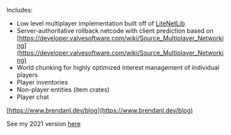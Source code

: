 Includes:
- Low level multiplayer implementation built off of [LiteNetLib](https://github.com/RevenantX/LiteNetLib)
- Server-authoritative rollback netcode with client prediction based on [https://developer.valvesoftware.com/wiki/Source_Multiplayer_Networking](https://developer.valvesoftware.com/wiki/Source_Multiplayer_Networking)
- World chunking for highly optimized interest management of individual players
- Player inventories
- Non-player entities (item crates)
- Player chat

[https://www.brendanl.dev/blog](https://www.brendanl.dev/blog)

See my 2021 version [here](https://github.com/doggphin/wrongwarp-old)
